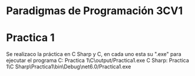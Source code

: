 # Paradigmas de Programación 3CV1

# Practica 1
  Se realizaco la práctica en C Sharp y C, en cada uno esta su ".exe" para ejecutar el programa
  C: Practica 1\C\output/Practica1.exe
  C Sharp: Practica 1\C Sharp\Practica1\bin\Debug\net6.0/Practica1.exe
